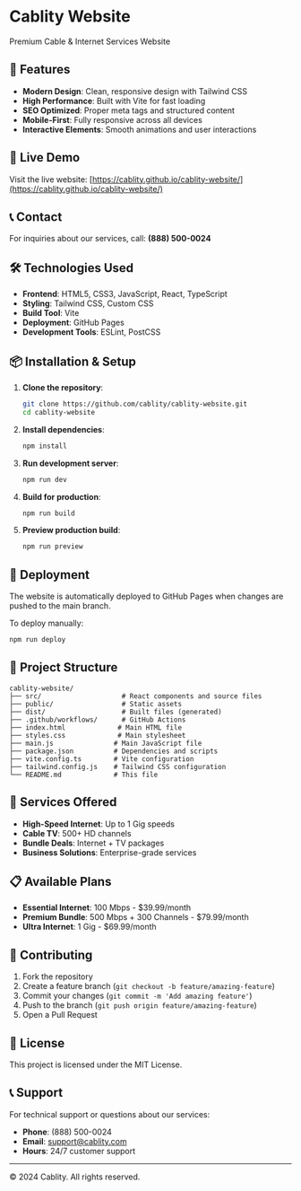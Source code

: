 # Cablity Website

Premium Cable & Internet Services Website

## 🌟 Features

- **Modern Design**: Clean, responsive design with Tailwind CSS
- **High Performance**: Built with Vite for fast loading
- **SEO Optimized**: Proper meta tags and structured content
- **Mobile-First**: Fully responsive across all devices
- **Interactive Elements**: Smooth animations and user interactions

## 🚀 Live Demo

Visit the live website: [https://cablity.github.io/cablity-website/](https://cablity.github.io/cablity-website/)

## 📞 Contact

For inquiries about our services, call: **(888) 500-0024**

## 🛠️ Technologies Used

- **Frontend**: HTML5, CSS3, JavaScript, React, TypeScript
- **Styling**: Tailwind CSS, Custom CSS
- **Build Tool**: Vite
- **Deployment**: GitHub Pages
- **Development Tools**: ESLint, PostCSS

## 📦 Installation & Setup

1. **Clone the repository**:
   ```bash
   git clone https://github.com/cablity/cablity-website.git
   cd cablity-website
   ```

2. **Install dependencies**:
   ```bash
   npm install
   ```

3. **Run development server**:
   ```bash
   npm run dev
   ```

4. **Build for production**:
   ```bash
   npm run build
   ```

5. **Preview production build**:
   ```bash
   npm run preview
   ```

## 🚀 Deployment

The website is automatically deployed to GitHub Pages when changes are pushed to the main branch.

To deploy manually:
```bash
npm run deploy
```

## 📂 Project Structure

```
cablity-website/
├── src/                    # React components and source files
├── public/                 # Static assets
├── dist/                   # Built files (generated)
├── .github/workflows/      # GitHub Actions
├── index.html             # Main HTML file
├── styles.css             # Main stylesheet
├── main.js               # Main JavaScript file
├── package.json          # Dependencies and scripts
├── vite.config.ts        # Vite configuration
├── tailwind.config.js    # Tailwind CSS configuration
└── README.md             # This file
```

## 🎯 Services Offered

- **High-Speed Internet**: Up to 1 Gig speeds
- **Cable TV**: 500+ HD channels
- **Bundle Deals**: Internet + TV packages
- **Business Solutions**: Enterprise-grade services

## 📋 Available Plans

- **Essential Internet**: 100 Mbps - $39.99/month
- **Premium Bundle**: 500 Mbps + 300 Channels - $79.99/month
- **Ultra Internet**: 1 Gig - $69.99/month

## 🤝 Contributing

1. Fork the repository
2. Create a feature branch (`git checkout -b feature/amazing-feature`)
3. Commit your changes (`git commit -m 'Add amazing feature'`)
4. Push to the branch (`git push origin feature/amazing-feature`)
5. Open a Pull Request

## 📄 License

This project is licensed under the MIT License.

## 📞 Support

For technical support or questions about our services:
- **Phone**: (888) 500-0024
- **Email**: support@cablity.com
- **Hours**: 24/7 customer support

---

© 2024 Cablity. All rights reserved.
